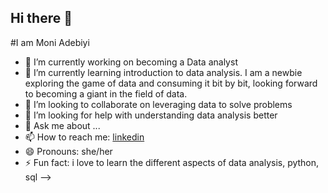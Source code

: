 ## Hi there 👋

#I am Moni Adebiyi



- 🔭 I’m currently working on becoming a Data analyst
- 🌱 I’m currently learning introduction to data analysis.  I am a newbie exploring the game of data and consuming it bit by bit, looking forward to becoming a giant in the field of data.
- 👯 I’m looking to collaborate on leveraging data to solve problems
- 🤔 I’m looking for help with understanding data analysis better
- 💬 Ask me about ...
- 📫 How to reach me: [linkedin](https://www.linkedin.com/in/madebiyi06/)
- 😄 Pronouns: she/her
- ⚡ Fun fact: i love to learn the different aspects of data analysis, python, sql
-->
